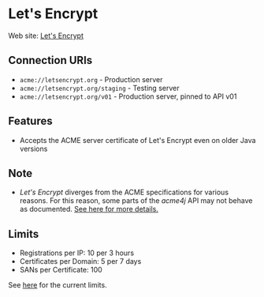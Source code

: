 # Let's Encrypt

Web site: [Let's Encrypt](https://letsencrypt.org)

## Connection URIs

* `acme://letsencrypt.org` - Production server
* `acme://letsencrypt.org/staging` - Testing server
* `acme://letsencrypt.org/v01` - Production server, pinned to API v01

## Features

* Accepts the ACME server certificate of Let's Encrypt even on older Java versions

## Note

* _Let's Encrypt_ diverges from the ACME specifications for various reasons. For this reason, some parts of the _acme4j_ API may not behave as documented. [See here for more details.](https://github.com/letsencrypt/boulder/blob/master/docs/acme-divergences.md)

## Limits

* Registrations per IP: 10 per 3 hours
* Certificates per Domain: 5 per 7 days
* SANs per Certificate: 100

See [here](https://community.letsencrypt.org/t/public-beta-rate-limits/4772) for the current limits.
